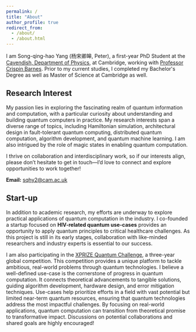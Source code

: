 ```yaml
---
permalink: /
title: "About"
author_profile: true
redirect_from: 
  - /about/
  - /about.html
---
```



I am Song-qing-hao Yang (杨宋卿皞, Peter), a first-year PhD Student at the [Cavendish, Department of Physics](https://www.phy.cam.ac.uk/), at Cambridge, working with [Professor Crispin Barnes](https://www.phy.cam.ac.uk/directory/barnesc). Prior to my current studies, I completed my Bachelor's Degree as well as Master of Science at Cambridge as well.

## Research Interest

My passion lies in exploring the fascinating realm of quantum information and computation, with a particular curiosity about understanding and building quantum computers in practice. My research interests span a diverse range of topics, including Hamiltonian simulation, architectural design in fault-tolerant quantum computing, distributed quantum computation, algorithm development, and quantum machine learning. I am also intrigued by the role of magic states in enabling quantum computation.  

I thrive on collaboration and interdisciplinary work, so if our interests align, please don’t hesitate to get in touch—I’d love to connect and explore opportunities to work together!

**Email:** [sqhy2@cam.ac.uk](mailto:sqhy2@cam.ac.uk)

## Start-up

In addition to academic research, my efforts are underway to explore practical applications of quantum computation in the industry. I co-founded a startup focused on **HIV-related quantum use-cases** provides an opportunity to apply quantum principles to critical healthcare challenges. As this project is still in its early stages, collaboration with like-minded researchers and industry experts is essential to our success.  

I am also participating in the [XPRIZE Quantum Challenge](https://www.xprize.org/prizes/qc-apps), a three-year global competition. This competition provides a unique platform to tackle ambitious, real-world problems through quantum technologies. I believe a well-defined use-case is the cornerstone of progress in quantum computation. It connects theoretical advancements to tangible solutions, guiding algorithm development, hardware design, and error mitigation techniques. Use-cases help prioritize efforts in a field with vast potential but limited near-term quantum resources, ensuring that quantum technologies address the most impactful challenges. By focusing on real-world applications, quantum computation can transition from theoretical promise to transformative impact. Discussions on potential collaborations and shared goals are highly encouraged!
